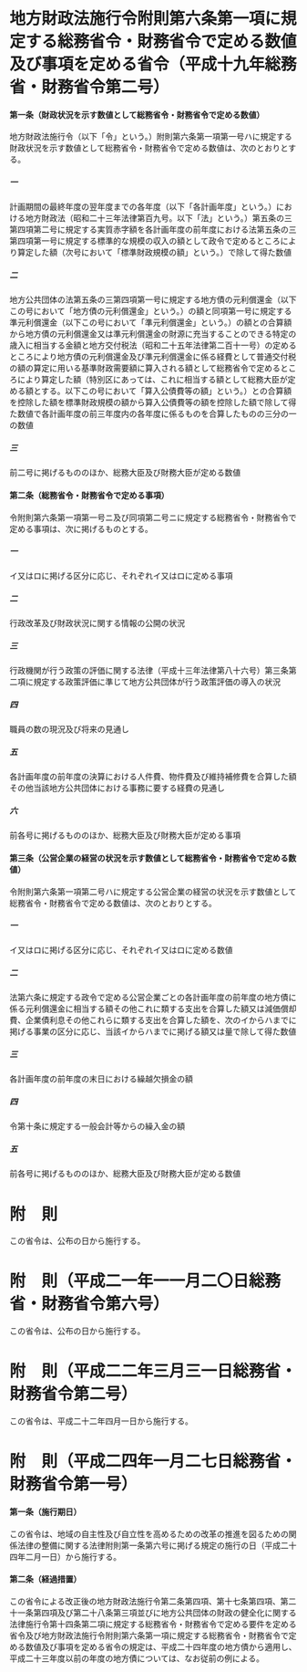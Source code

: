 # 地方財政法施行令附則第六条第一項に規定する総務省令・財務省令で定める数値及び事項を定める省令（平成十九年総務省・財務省令第二号）
#### 第一条（財政状況を示す数値として総務省令・財務省令で定める数値）
地方財政法施行令（以下「令」という。）附則第六条第一項第一号ハに規定する財政状況を示す数値として総務省令・財務省令で定める数値は、次のとおりとする。
##### 一
計画期間の最終年度の翌年度までの各年度（以下「各計画年度」という。）における地方財政法（昭和二十三年法律第百九号。以下「法」という。）第五条の三第四項第二号に規定する実質赤字額を各計画年度の前年度における法第五条の三第四項第一号に規定する標準的な規模の収入の額として政令で定めるところにより算定した額（次号において「標準財政規模の額」という。）で除して得た数値
##### 二
地方公共団体の法第五条の三第四項第一号に規定する地方債の元利償還金（以下この号において「地方債の元利償還金」という。）の額と同項第一号に規定する準元利償還金（以下この号において「準元利償還金」という。）の額との合算額から地方債の元利償還金又は準元利償還金の財源に充当することのできる特定の歳入に相当する金額と地方交付税法（昭和二十五年法律第二百十一号）の定めるところにより地方債の元利償還金及び準元利償還金に係る経費として普通交付税の額の算定に用いる基準財政需要額に算入される額として総務省令で定めるところにより算定した額（特別区にあっては、これに相当する額として総務大臣が定める額とする。以下この号において「算入公債費等の額」という。）との合算額を控除した額を標準財政規模の額から算入公債費等の額を控除した額で除して得た数値で各計画年度の前三年度内の各年度に係るものを合算したものの三分の一の数値
##### 三
前二号に掲げるもののほか、総務大臣及び財務大臣が定める数値
#### 第二条（総務省令・財務省令で定める事項）
令附則第六条第一項第一号ニ及び同項第二号ニに規定する総務省令・財務省令で定める事項は、次に掲げるものとする。
##### 一
イ又はロに掲げる区分に応じ、それぞれイ又はロに定める事項
##### 二
行政改革及び財政状況に関する情報の公開の状況
##### 三
行政機関が行う政策の評価に関する法律（平成十三年法律第八十六号）第三条第二項に規定する政策評価に準じて地方公共団体が行う政策評価の導入の状況
##### 四
職員の数の現況及び将来の見通し
##### 五
各計画年度の前年度の決算における人件費、物件費及び維持補修費を合算した額その他当該地方公共団体における事務に要する経費の見通し
##### 六
前各号に掲げるもののほか、総務大臣及び財務大臣が定める事項
#### 第三条（公営企業の経営の状況を示す数値として総務省令・財務省令で定める数値）
令附則第六条第一項第二号ハに規定する公営企業の経営の状況を示す数値として総務省令・財務省令で定める数値は、次のとおりとする。
##### 一
イ又はロに掲げる区分に応じ、それぞれイ又はロに定める数値
##### 二
法第六条に規定する政令で定める公営企業ごとの各計画年度の前年度の地方債に係る元利償還金に相当する額その他これに類する支出を合算した額又は減価償却費、企業債利息その他これらに類する支出を合算した額を、次のイからハまでに掲げる事業の区分に応じ、当該イからハまでに掲げる額又は量で除して得た数値
##### 三
各計画年度の前年度の末日における繰越欠損金の額
##### 四
令第十条に規定する一般会計等からの繰入金の額
##### 五
前各号に掲げるもののほか、総務大臣及び財務大臣が定める数値
# 附　則
この省令は、公布の日から施行する。
# 附　則（平成二一年一一月二〇日総務省・財務省令第六号）
この省令は、公布の日から施行する。
# 附　則（平成二二年三月三一日総務省・財務省令第二号）
この省令は、平成二十二年四月一日から施行する。
# 附　則（平成二四年一月二七日総務省・財務省令第一号）
#### 第一条（施行期日）
この省令は、地域の自主性及び自立性を高めるための改革の推進を図るための関係法律の整備に関する法律附則第一条第六号に掲げる規定の施行の日（平成二十四年二月一日）から施行する。
#### 第二条（経過措置）
この省令による改正後の地方財政法施行令第二条第四項、第十七条第四項、第二十一条第四項及び第二十八条第三項並びに地方公共団体の財政の健全化に関する法律施行令第十四条第二項に規定する総務省令・財務省令で定める要件を定める省令及び地方財政法施行令附則第六条第一項に規定する総務省令・財務省令で定める数値及び事項を定める省令の規定は、平成二十四年度の地方債から適用し、平成二十三年度以前の年度の地方債については、なお従前の例による。
